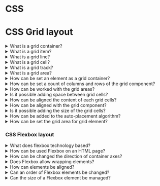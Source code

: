 # CSS

# CSS Grid layout

<details>
  <summary>What is a grid container?</summary>

  Grid container is applied by 'display: grid’ property. All children elements align in lines and columns.

</details>

<details>
  <summary>What is a grid item?</summary>

  A grid item is any child element of a grid container.

</details>

<details>
  <summary>What is a grid line?</summary>

  A grid line is each line that makes up the structure of the grid. It can be either vertical (column grid lines) or horizontal (row grid lines) and reside on either side of a row or column.

</details>

<details>
  <summary>What is a grid cell?</summary>

  The space between two adjacent row and two adjacent column grid lines.

</details>

<details>
  <summary>What is a grid track?</summary>

  It is a space between two adjacent grid lines. You can think of them as the columns or rows of the grid.

</details>

<details>
  <summary>What is a grid area?</summary>

  It is a total space surrounded by four grid lines. A grid area may be composed of any number of grid cells.

</details>

<details>
  <summary>How can be set an element as a grid container?</summary>

  Need to set a `display` css property of an element to `grid` or `inline-grid` values.

</details>

<details>
  <summary>How can be set a count of columns and rows of the grid component?</summary>

  This bihaviour could be controlled by `grid-template-columns` and `grid-template-rows` css properties. For example, grid-template-columns: `[line1] 50% [line2] 50%`. Moreover, possible to combine these properties using grid-template property. For example, `<grid-template-rows> / <grid-template-columns>`

</details>

<details>
  <summary>How can be worked with the grid areas?</summary>

  Could be controlled by a `gird-template-areas` property, It allows to use a map of areas. In this case, each grid element should have a name that was set by a `grid-area` property.

</details>

<details>
  <summary>Is it possible adding space between grid cells?</summary>

  In progress ...

</details>

<details>
  <summary>How can be aligned the content of each grid cells?</summary>

  In progress ...

</details>

<details>
  <summary>How can be aligned with the grid component?</summary>

  In progress ...

</details>

<details>
  <summary>Is it possible adding the size of the grid cells?</summary>

  In progress ...

</details>

<details>
  <summary>How can be added to the auto-placement algorithm?</summary>

  In progress ...

</details>

<details>
  <summary>How can be set the grid area for grid element?</summary>

  In progress ...

</details>

### CSS Flexbox layout

<details>
  <summary>What does flexbox technology based?</summary>

  Each of the flexbox containers has the base and secondary axis directed perpendicularly each other. Flexbox items suited on the base axis can be moved or stretched out by the secondary axis.

</details>

<details>
  <summary>How can be used Flexbox on an HTML page?</summary>

  Need to set a `display` css property of an element to `flex` or `inline-flex` values.

</details>

<details>
  <summary>How can be changed the direction of container axes?</summary>

  The direction of flexbox elements could be managed by `flex-direction` property into a flexbox container element. There are the next available values: `row`, `column`, `row-reverse`, `column-reverse`.

</details>

<details>
  <summary>Does Flexbox allow wrapping elements?</summary>

  A base flexbox elements behaviour is fitting elements onto one line. This behaviour can be changed by wrap property for a flexbox container. There are the next available values: `nowrap`, `wrap`, `wrap-reverse`. Moreover, possible to combine `flex-direction` and `flex-wrap` by `flex-flow` property.

</details>

<details>
  <summary>How can elements be aligned?</summary>

  Flexbox elements can be aligned by `justify-content`(the base axis) and `align-content`(the secondary axis). There are the next available properties: `flex-start`, `flex-end`, `center`, `space-between`, `space-around`. Moreover, it’s possible managing how flex items laid out along the secondary axis on the current line. There are the next available properties: `stretch`, `flex-start`, `flex-end`, `center`, `baseline`. Besides, item align could be managed for only one element by `align-self` property.

</details>

<details>
  <summary>Can an order of Flexbox elements be changed?</summary>

  Order one of the flexbox elements can change by `order` property.

</details>

<details>
  <summary>Can the size of a Flexbox element be managed?</summary>

  The `flex-grow` property defines the ability for a flex item to grow if necessary. It accepts a unitless value that serves as a proportion. It dictates what amount of the available space inside the flex container the item should take up.
  The `flex-shrink` property defines the ability for a flex item to shrink if necessary.
  The `flex-basis` property defines the default size of an element before the distribution of the remaining space.
  Moreover, there can use a combination of these properties in `flex` property.

</details>
